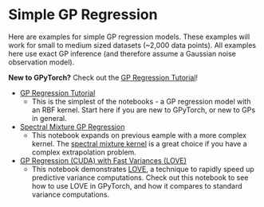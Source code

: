 # Simple GP Regression

Here are examples for simple GP regression models.
These examples will work for small to medium sized datasets (~2,000 data points).
All examples here use exact GP inference (and therefore assume a Gaussian noise observation model).

**New to GPyTorch?** Check out the [GP Regression Tutorial](./Simple_GP_Regression.ipynb)!


- [GP Regression Tutorial](./Simple_GP_Regression.ipynb)
  - This is the simplest of the notebooks - a GP regression model with an RBF kernel. Start here if you are new to GPyTorch, or new to GPs in general.
- [Spectral Mixture GP Regression](./Spectral_Mixture_GP_Regression.ipynb)
  - This notebook expands on previous eample with a more complex kernel.
    The [spectral mixture kernel](https://arxiv.org/pdf/1302.4245.pdf) is a great choice if you have a complex extrapolation problem.
- [GP Regression (CUDA) with Fast Variances (LOVE)](./Simple_GP_Regression_With_LOVE_Fast_Variances_CUDA.ipynb)
  - This notebook demonstrates [LOVE](https://arxiv.org/pdf/1803.06058.pdf), a technique to rapidly speed up predictive variance computations.
    Check out this notebook to see how to use LOVE in GPyTorch, and how it compares to standard variance computations.
